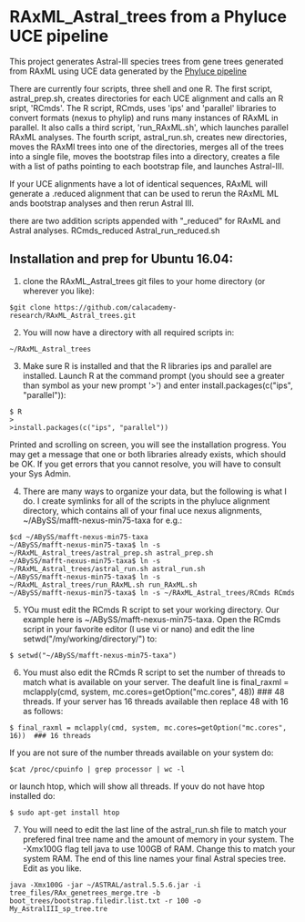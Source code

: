 # RAxML_Astral_trees from a Phyluce UCE pipeline
This project generates Astral-III species trees from gene trees generated from RAxML using UCE data generated by the [Phyluce pipeline](http://phyluce.readthedocs.io/en/latest/tutorial-one.html# "Phyluce phylogeneomics pipeline")

There are currently four scripts, three shell and one R.
The first script, astral_prep.sh, creates directories for each UCE alignment and calls an R sript, 'RCmds'.
The R script, RCmds, uses 'ips' and 'parallel' libraries to convert formats (nexus to phylip) and runs many instances of RAxML in parallel. It also calls a third script, 'run_RAxML.sh', which launches parallel RAxML analyses.
The fourth script, astral_run.sh, creates new directories, moves the RAxMl trees into one of the directories, merges all of the trees into a single file, moves the bootstrap files into a directory, creates a file with a list of paths pointing to each bootstrap file, and launches Astral-III.

If your UCE alignments have a lot of identical sequences, RAxML will generate a .reduced alignment that can be used to rerun the RAxML ML ands bootstrap analyses and then rerun Astral III.

there are two addition scripts appended with "_reduced" for RAxML and Astral analyses.
RCmds_reduced
Astral_run_reduced.sh

## Installation and prep for Ubuntu 16.04:
1. clone the RAxML_Astral_trees git files to your home directory (or wherever you like):

``` 
$git clone https://github.com/calacademy-research/RAxML_Astral_trees.git
```
2. You will now have a directory with all required scripts in:
```
~/RAxML_Astral_trees
```
3. Make sure R is installed and that the R libraries ips and parallel are installed. Launch R at the command prompt (you should see a greater than symbol as your new prompt '>') and enter install.packages(c("ips", "parallel")):
```
$ R
>
>install.packages(c("ips", "parallel"))
```
Printed and scrolling on screen, you will see the installation progress. You may get a message that one or both libraries already exists, which should be OK. If you get errors that you cannot resolve, you will have to consult your Sys Admin.

4. There are many ways to organize your data, but the following is what I do. I create symlinks for all of the scripts in the phyluce alignment directory, which contains all of your final uce nexus alignments, ~/ABySS/mafft-nexus-min75-taxa for e.g.:
```
$cd ~/ABySS/mafft-nexus-min75-taxa
~/ABySS/mafft-nexus-min75-taxa$ ln -s ~/RAxML_Astral_trees/astral_prep.sh astral_prep.sh
~/ABySS/mafft-nexus-min75-taxa$ ln -s ~/RAxML_Astral_trees/astral_run.sh astral_run.sh
~/ABySS/mafft-nexus-min75-taxa$ ln -s ~/RAxML_Astral_trees/run_RAxML.sh run_RAxML.sh
~/ABySS/mafft-nexus-min75-taxa$ ln -s ~/RAxML_Astral_trees/RCmds RCmds
```
5. YOu must edit the RCmds R script to set your working directory. Our example here is ~/ABySS/mafft-nexus-min75-taxa. Open the RCmds script in your favorite editor (I use vi or nano) and edit the line setwd("/my/working/directory/") to:
```
$ setwd("~/ABySS/mafft-nexus-min75-taxa")
```
6. You must also edit the RCmds R script to set the number of threads to match what is available on your server. The deafult line is final_raxml = mclapply(cmd, system, mc.cores=getOption("mc.cores", 48))  ### 48 threads. If your server has 16 threads available then replace 48 with 16 as follows:
```
$ final_raxml = mclapply(cmd, system, mc.cores=getOption("mc.cores", 16))  ### 16 threads
```
If you are not sure of the number threads available on your system do:
```
$cat /proc/cpuinfo | grep processor | wc -l
```
or launch htop, which will show all threads. If youv do not have htop installed do:
```
$ sudo apt-get install htop
```
7. You will need to edit the last line of the astral_run.sh file to match your prefered final tree name and the amount of memory in your system. The -Xmx100G flag tell java to use 100GB of RAM. Change this to match your system RAM. The end of this line names your final Astral species tree. Edit as you like.
```
java -Xmx100G -jar ~/ASTRAL/astral.5.5.6.jar -i tree_files/RAx_genetrees_merge.tre -b boot_trees/bootstrap.filedir.list.txt -r 100 -o My_AstralIII_sp_tree.tre

```

